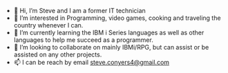 - 👋 Hi, I’m Steve and I am a former IT technician
- 👀 I’m interested in Programming, video games, cooking and traveling the country whenever I can.
- 🌱 I’m currently learning the IBM i Series languages as well as other languages to help me succeed as a programmer.
- 💞️ I’m looking to collaborate on mainly IBMi/RPG, but can assist or be assisted on any other projects.
- 📫 I can be reach by email steve.conyers4@gmail.com

<!---
Tforty187 is a ✨ special ✨ repository because its `README.md` (this file) appears on your GitHub profile.
You can click the Preview link to take a look at your changes.
--->
